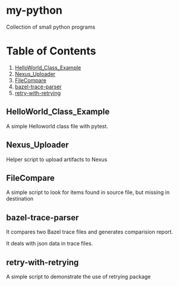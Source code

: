 # my-python

Collection of small python programs

# Table of Contents

1. [HelloWorld_Class_Example](#HelloWorld_Class_Example)
2. [Nexus_Uploader](#Nexus_Uploader)
3. [FileCompare](#FileCompare)
4. [bazel-trace-parser](#bazel-trace-parser)
5. [retry-with-retrying](#retry-with-retrying)

## HelloWorld_Class_Example
A simple Helloworld class file with pytest.
## Nexus_Uploader
Helper script to upload artifacts to Nexus
## FileCompare
A simple script to look for items found in source file, but missing in destination
## bazel-trace-parser
It compares two Bazel trace files and generates comparision report. 

It deals with json data in trace files. 

## retry-with-retrying
A simple script to demonstrate the use of retrying package